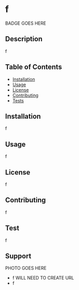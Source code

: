 # f
BADGE GOES HERE
## Description
f
## Table of Contents
* [Installation](##Installation)
* [Usage](##Usage)
* [License](##License)
* [Contributing](##Contributing)
* [Tests](##Tests)
## Installation
f
## Usage
f
## License
f
## Contributing
f
## Test
f
## Support
PHOTO GOES HERE
* f WILL NEED TO CREATE URL
* f
